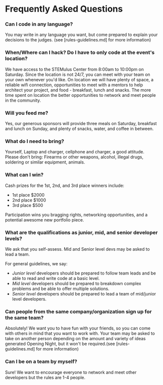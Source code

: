 # Frequently Asked Questions

### Can I code in any language?
You may write in any language you want, but come prepared to explain your decisions to the judges. (see [rules-guidelines.md] for more information)

### When/Where can I hack? Do I have to only code at the event's location?
We have access to the STEMulus Center from 8:00am to 10:00pm on Saturday. Since the location is not 24/7, you can meet with your team on your own whenever you'd like. On location we will have plenty of space, a reliable wifi connection, opportunities to meet with a mentors to help architect your project, and food - breakfast, lunch and snacks. The more time spent on location the better opportunities to network and meet people in the community.

### Will you feed me?
Yes, our generous sponsors will provide three meals on Saturday, breakfast and lunch on Sunday, and plenty of snacks, water, and coffee in between.

### What do I need to bring?
Yourself, Laptop and charger, cellphone and charger, a good attitude.
Please don't bring: Firearms or other weapons, alcohol, illegal drugs, soldering or similar equipment, animals.

### What can I win?
Cash prizes for the 1st, 2nd, and 3rd place winners include:
- 1st place $2000 
- 2nd place $1000
- 3rd place $500

Participation wins you bragging rights, networking opportunities, and a potential awesome new portfolio piece. 

### What are the qualifications as junior, mid, and senior developer levels?
We ask that you self-assess. Mid and Senior level devs may be asked to lead a team.

For general guidelines, we say: 
- _Junior level_ developers should be prepared to follow team leads and be able to read and write code at a basic level.
- _Mid level_ developers should be prepared to breakdown complex problems and be able to offer multiple solutions.
- _Senior level_ developers should be prepared to lead a team of mid/junior level developers. 

### Can people from the same company/organization sign up for the same team?
Absolutely! We want you to have fun with your friends, so you can come with others in mind that you want to work with. Your team may be asked to take on another person depending on the amount and variety of ideas generated Opening Night, but it won't be required.(see [rules-guidelines.md] for more information)

### Can I be on a team by myself?
Sure! We want to encourage everyone to network and meet other developers but the rules are 1-4 people. 

